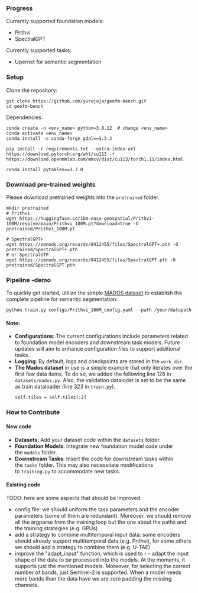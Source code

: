
### Progress
Currently supported foundation models:
- Prithvi
- SpectralGPT

Currently supported tasks:
- Upernet for semantic segmentation

### Setup
Clone the repository:
```
git clone https://github.com/yurujaja/geofm-bench.git
cd geofm-bench
```
Dependencies:
```
conda create -n <env_name> python=3.8.12  # change <env_name> 
conda activate <env_name> 
conda install -c conda-forge gdal==3.3.2 

pip install -r requirements.txt --extra-index-url https://download.pytorch.org/whl/cu113 -f https://download.openmmlab.com/mmcv/dist/cu113/torch1.11/index.html

conda install pytables==3.7.0
```
### Download pre-trained weights
Please download pretrained weights into the `pretrained` folder.
```
mkdir pretrained
# Prithvi
wget https://huggingface.co/ibm-nasa-geospatial/Prithvi-100M/resolve/main/Prithvi_100M.pt?download=true -O pretrained/Prithvi_100M.pt

# SpectralGPT+ 
wget https://zenodo.org/records/8412455/files/SpectralGPT+.pth -O pretrained/SpectralGPT+.pth
# or SpectralGTP
wget https://zenodo.org/records/8412455/files/SpectralGPT.pth -O pretrained/SpectralGPT.pth
```

### Pipeline -demo
To quickly get started, utilize the simple [MADOS dataset](https://zenodo.org/records/10664073) to establish the complete pipeline for semantic segmentation:
```
python train.py configs/Prithvi_100M_config.yaml --path /your/datapath
```
#### Note:
- **Configurations**: The current configurations include parameters related to foundation model encoders and downstream task models. Future updates will aim to enhance configuration files to support additional tasks.
- **Logging**: By default, logs and checkpoints are stored in the `work_dir`.
- **The Mados dataset** in use is a simple example that only iterates over the first few data items. To do so, we added the following line 126 in `datasets/mados.py`. Also, the validation dataloder is set to be the same as train dataloader (line 323 in `train.py`).
    ```
    self.tiles = self.tiles[:2]
    ```
    
###  How to Contribute

#### New code
- **Datasets**: Add your dataset code within the `datasets` folder.
- **Foundation Models**: Integrate new foundation model code under the `models` folder.
- **Downstream Tasks**: Insert the code for downstream tasks within the `tasks` folder. This may also necessitate modifications to `training.py` to accommodate new tasks.

#### Existing code

TODO: here are some aspects that should be improved:
- config file: we should uniform the task parameters and the encoder parameters (some of them are redundant). Moreover, we should remove all the argparse from the training loop but the one about the paths and the training strategies (e.g. GPUs)
- add a strategy to combine multitemporal input data: some encoders should already support multitemporal data (e.g. Prithvi), for some others we should add a strategy to combine them (e.g. U-TAE)
- improve the "adapt_input" function, which is used to - - adapt the input shape of the data to be processed into the models. At the moments, it supports just the mentioned models. Moreover, for selecting the correct number of bands, just Sentinel-2 is supported. When a model needs more bands than the data have we are zero padding the missing channels.

